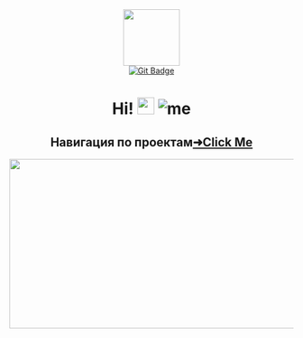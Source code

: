 <div id="header" align="center">
  <img src="https://media.giphy.com/media/IauL6LvGNlT3ffhcqq/giphy.gif" width="100"/>
  <div id="badges">
    <a href="your-linkedin-URL">
      <img src="https://img.shields.io/github/last-commit/Azrofyi/jcatcourse?style=for-the-badge" alt="Git Badge"/>
    </a>
  </div>
    <h1>
      Hi!
      <img src="https://media.giphy.com/media/hvRJCLFzcasrR4ia7z/giphy.gif" alt="wave" width="30px">
      <img src="https://komarev.com/ghpvc/?username=Azrofyi&style=flat-square&color=blue" alt="me"/>
    </h1>
</div>
<div align="center">
  <h2>Навигация по проектам<a href="https://azrofyi.github.io/jcatcourse/" target="_blank">&#10140;Click Me</a></h2>
  <img src="https://media.giphy.com/media/ZDTbix65Me1YDNLDF3/giphy.gif" width="600" height="300"/>
</div>
